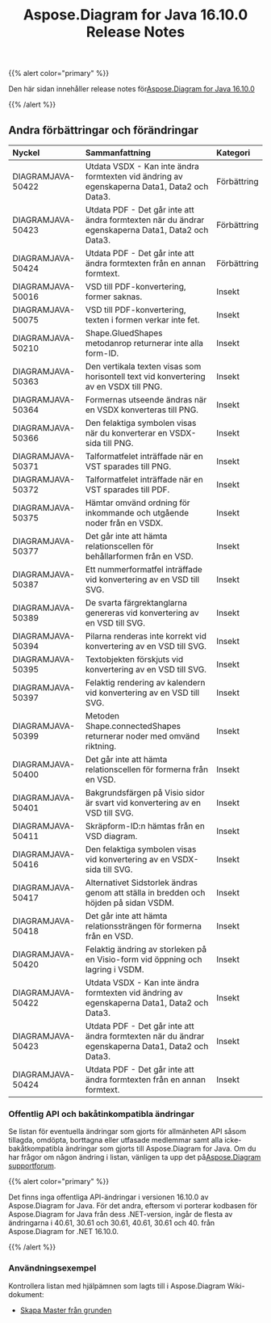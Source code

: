 ﻿---
title: Aspose.Diagram for Java 16.10.0 Release Notes
type: docs
weight: 30
url: /sv/java/aspose-diagram-for-java-16-10-0-release-notes/
---
{{% alert color="primary" %}} 

 Den här sidan innehåller release notes för[Aspose.Diagram for Java 16.10.0](https://docs.aspose.com/diagram/java/aspose-diagram-for-java-16-10-0-release-notes/)

{{% /alert %}} 
## **Andra förbättringar och förändringar**

|**Nyckel**|**Sammanfattning**|**Kategori**|
|:- |:- |:- |
|DIAGRAMJAVA-50422|Utdata VSDX - Kan inte ändra formtexten vid ändring av egenskaperna Data1, Data2 och Data3.|Förbättring|
|DIAGRAMJAVA-50423|Utdata PDF - Det går inte att ändra formtexten när du ändrar egenskaperna Data1, Data2 och Data3.|Förbättring|
|DIAGRAMJAVA-50424|Utdata PDF - Det går inte att ändra formtexten från en annan formtext.|Förbättring|
|DIAGRAMJAVA-50016|VSD till PDF-konvertering, former saknas.|Insekt|
|DIAGRAMJAVA-50075|VSD till PDF-konvertering, texten i formen verkar inte fet.|Insekt|
|DIAGRAMJAVA-50210|Shape.GluedShapes metodanrop returnerar inte alla form-ID.|Insekt|
|DIAGRAMJAVA-50363|Den vertikala texten visas som horisontell text vid konvertering av en VSDX till PNG.|Insekt|
|DIAGRAMJAVA-50364|Formernas utseende ändras när en VSDX konverteras till PNG.|Insekt|
|DIAGRAMJAVA-50366|Den felaktiga symbolen visas när du konverterar en VSDX-sida till PNG.|Insekt|
|DIAGRAMJAVA-50371|Talformatfelet inträffade när en VST sparades till PNG.|Insekt|
|DIAGRAMJAVA-50372|Talformatfelet inträffade när en VST sparades till PDF.|Insekt|
|DIAGRAMJAVA-50375|Hämtar omvänd ordning för inkommande och utgående noder från en VSDX.|Insekt|
|DIAGRAMJAVA-50377|Det går inte att hämta relationscellen för behållarformen från en VSD.|Insekt|
|DIAGRAMJAVA-50387|Ett nummerformatfel inträffade vid konvertering av en VSD till SVG.|Insekt|
|DIAGRAMJAVA-50389|De svarta färgrektanglarna genereras vid konvertering av en VSD till SVG.|Insekt|
|DIAGRAMJAVA-50394|Pilarna renderas inte korrekt vid konvertering av en VSD till SVG.|Insekt|
|DIAGRAMJAVA-50395|Textobjekten förskjuts vid konvertering av en VSD till SVG.|Insekt|
|DIAGRAMJAVA-50397|Felaktig rendering av kalendern vid konvertering av en VSD till SVG.|Insekt|
|DIAGRAMJAVA-50399|Metoden Shape.connectedShapes returnerar noder med omvänd riktning.|Insekt|
|DIAGRAMJAVA-50400|Det går inte att hämta relationscellen för formerna från en VSD.|Insekt|
|DIAGRAMJAVA-50401|Bakgrundsfärgen på Visio sidor är svart vid konvertering av en VSD till SVG.|Insekt|
|DIAGRAMJAVA-50411|Skräpform-ID:n hämtas från en VSD diagram.|Insekt|
|DIAGRAMJAVA-50416|Den felaktiga symbolen visas vid konvertering av en VSDX-sida till SVG.|Insekt|
|DIAGRAMJAVA-50417|Alternativet Sidstorlek ändras genom att ställa in bredden och höjden på sidan VSDM.|Insekt|
|DIAGRAMJAVA-50418|Det går inte att hämta relationssträngen för formerna från en VSD.|Insekt|
|DIAGRAMJAVA-50420|Felaktig ändring av storleken på en Visio-form vid öppning och lagring i VSDM.|Insekt|
|DIAGRAMJAVA-50422|Utdata VSDX - Kan inte ändra formtexten vid ändring av egenskaperna Data1, Data2 och Data3.|Insekt|
|DIAGRAMJAVA-50423|Utdata PDF - Det går inte att ändra formtexten när du ändrar egenskaperna Data1, Data2 och Data3.|Insekt|
|DIAGRAMJAVA-50424|Utdata PDF - Det går inte att ändra formtexten från en annan formtext.|Insekt|
### **Offentlig API och bakåtinkompatibla ändringar**
Se listan för eventuella ändringar som gjorts för allmänheten API såsom tillagda, omdöpta, borttagna eller utfasade medlemmar samt alla icke-bakåtkompatibla ändringar som gjorts till Aspose.Diagram for Java. Om du har frågor om någon ändring i listan, vänligen ta upp det på[Aspose.Diagram supportforum](https://forum.aspose.com/c/diagram/17).

{{% alert color="primary" %}} 

Det finns inga offentliga API-ändringar i versionen 16.10.0 av Aspose.Diagram for Java. För det andra, eftersom vi porterar kodbasen för Aspose.Diagram for Java från dess .NET-version, ingår de flesta av ändringarna i 40.61, 30.61 och 30.61, 40.61, 30.61 och 40. från Aspose.Diagram for .NET 16.10.0.

{{% /alert %}} 
### **Användningsexempel**
Kontrollera listan med hjälpämnen som lagts till i Aspose.Diagram Wiki-dokument:

- [Skapa Master från grunden](/diagram/sv/java/working-with-masters/#create-master-from-scratch)
